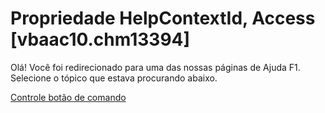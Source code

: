 
# Propriedade HelpContextId, Access [vbaac10.chm13394]

Olá! Você foi redirecionado para uma das nossas páginas de Ajuda F1. Selecione o tópico que estava procurando abaixo.

[Controle botão de comando](http://msdn.microsoft.com/library/aea2b8e8-2249-0055-472f-e67b86044669%28Office.15%29.aspx)
